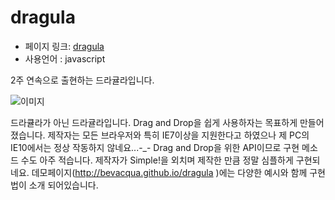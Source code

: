# dragula

- 페이지 링크: [dragula](https://github.com/bevacqua/dragula)
- 사용언어 : javascript 

2주 연속으로 출현하는 드라귤라입니다. 

![이미지](https://github.com/bevacqua/dragula/raw/master/resources/demo.png)

드라큘라가 아닌 드라귤라입니다. Drag and Drop을 쉽게 사용하자는 목표하게 만들어졌습니다. 제작자는 모든 브라우저와 특히 IE7이상을 지원한다고 하였으나 제 PC의 IE10에서는 정상 작동하지 않네요...-_- Drag and Drop을 위한 API이므로 구현 메소드 수도 아주 적습니다. 제작자가 Simple!을 외치며 제작한 만큼 정말 심플하게 구현되네요. 데모페이지(http://bevacqua.github.io/dragula )에는 다양한 예시와 함께 구현법이 소개 되어있습니다. 
